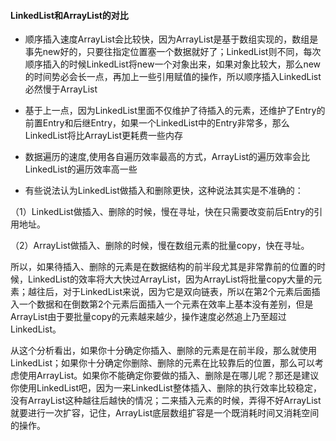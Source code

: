 #### LinkedList和ArrayList的对比

* 顺序插入速度ArrayList会比较快，因为ArrayList是基于数组实现的，数组是事先new好的，只要往指定位置塞一个数据就好了；LinkedList则不同，每次顺序插入的时候LinkedList将new一个对象出来，如果对象比较大，那么new的时间势必会长一点，再加上一些引用赋值的操作，所以顺序插入LinkedList必然慢于ArrayList

* 基于上一点，因为LinkedList里面不仅维护了待插入的元素，还维护了Entry的前置Entry和后继Entry，如果一个LinkedList中的Entry非常多，那么LinkedList将比ArrayList更耗费一些内存

* 数据遍历的速度,使用各自遍历效率最高的方式，ArrayList的遍历效率会比LinkedList的遍历效率高一些

* 有些说法认为LinkedList做插入和删除更快，这种说法其实是不准确的：
    
（1）LinkedList做插入、删除的时候，慢在寻址，快在只需要改变前后Entry的引用地址。

（2）ArrayList做插入、删除的时候，慢在数组元素的批量copy，快在寻址。
    
所以，如果待插入、删除的元素是在数据结构的前半段尤其是非常靠前的位置的时候，LinkedList的效率将大大快过ArrayList，因为ArrayList将批量copy大量的元素；越往后，对于LinkedList来说，因为它是双向链表，所以在第2个元素后面插入一个数据和在倒数第2个元素后面插入一个元素在效率上基本没有差别，但是ArrayList由于要批量copy的元素越来越少，操作速度必然追上乃至超过LinkedList。



从这个分析看出，如果你十分确定你插入、删除的元素是在前半段，那么就使用LinkedList；如果你十分确定你删除、删除的元素在比较靠后的位置，那么可以考虑使用ArrayList。如果你不能确定你要做的插入、删除是在哪儿呢？那还是建议你使用LinkedList吧，因为一来LinkedList整体插入、删除的执行效率比较稳定，没有ArrayList这种越往后越快的情况；二来插入元素的时候，弄得不好ArrayList就要进行一次扩容，记住，ArrayList底层数组扩容是一个既消耗时间又消耗空间的操作。

